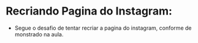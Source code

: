 
# Recriando Pagina do Instagram:

 - Segue o desafio de tentar recriar a pagina do instagram, conforme de monstrado na aula.